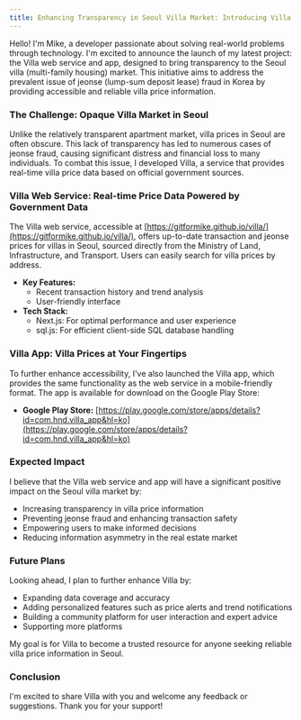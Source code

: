 ```yaml
---
title: Enhancing Transparency in Seoul Villa Market: Introducing Villa Web & App
---
```


Hello! I'm Mike, a developer passionate about solving real-world problems through technology. I'm excited to announce the launch of my latest project: the Villa web service and app, designed to bring transparency to the Seoul villa (multi-family housing) market. This initiative aims to address the prevalent issue of jeonse (lump-sum deposit lease) fraud in Korea by providing accessible and reliable villa price information.

### The Challenge: Opaque Villa Market in Seoul

Unlike the relatively transparent apartment market, villa prices in Seoul are often obscure. This lack of transparency has led to numerous cases of jeonse fraud, causing significant distress and financial loss to many individuals. To combat this issue, I developed Villa, a service that provides real-time villa price data based on official government sources.

### Villa Web Service: Real-time Price Data Powered by Government Data

The Villa web service, accessible at [https://gitformike.github.io/villa/](https://gitformike.github.io/villa/), offers up-to-date transaction and jeonse prices for villas in Seoul, sourced directly from the Ministry of Land, Infrastructure, and Transport. Users can easily search for villa prices by address.

* **Key Features:**
    * Recent transaction history and trend analysis
    * User-friendly interface
* **Tech Stack:**
    * Next.js: For optimal performance and user experience
    * sql.js: For efficient client-side SQL database handling

### Villa App: Villa Prices at Your Fingertips

To further enhance accessibility, I've also launched the Villa app, which provides the same functionality as the web service in a mobile-friendly format. The app is available for download on the Google Play Store:

* **Google Play Store:** [https://play.google.com/store/apps/details?id=com.hnd.villa_app&hl=ko](https://play.google.com/store/apps/details?id=com.hnd.villa_app&hl=ko)

### Expected Impact

I believe that the Villa web service and app will have a significant positive impact on the Seoul villa market by:

* Increasing transparency in villa price information
* Preventing jeonse fraud and enhancing transaction safety
* Empowering users to make informed decisions
* Reducing information asymmetry in the real estate market

### Future Plans

Looking ahead, I plan to further enhance Villa by:

* Expanding data coverage and accuracy
* Adding personalized features such as price alerts and trend notifications
* Building a community platform for user interaction and expert advice
* Supporting more platforms

My goal is for Villa to become a trusted resource for anyone seeking reliable villa price information in Seoul.

### Conclusion

I'm excited to share Villa with you and welcome any feedback or suggestions. Thank you for your support!
